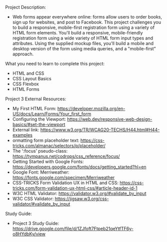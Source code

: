 Project Description:
- Web forms appear everywhere online: forms allow users to order books, sign up for websites, and post to Facebook. This project challenges you to build a responsive, mobile-first registration form using a variety of HTML form elements. You'll build a responsive, mobile-friendly registration form using a wide variety of HTML form input types and attributes. Using the supplied mockup files, you'll build a mobile and desktop version of the form using media queries, and a "mobile-first" approach.

What you need to learn to complete this project:
- HTML and CSS 
- CSS Layout Basics
- CSS Flexbox
- HTML Forms

Project 3 External Resources:
- My First HTML Form: https://developer.mozilla.org/en-US/docs/Learn/Forms/Your_first_form 
- Configuring the Viewport: https://web.dev/responsive-web-design-basics/#set-the-viewport 
- External link: https://www.w3.org/TR/WCAG20-TECHS/H44.html#H44-examples 
- ormatting form placeholder text: https://css-tricks.com/almanac/selectors/p/placeholder/
- The ‘:focus’ pseudo-class: https://tympanus.net/codrops/css_reference/focus/ 
- Getting Started with Google Fonts: https://developers.google.com/fonts/docs/getting_started?hl=en 
- Google Font: Merriweather: https://fonts.google.com/specimen/Merriweather 
- CSS-TRICKS Form Validation UX in HTML and CSS: https://css-tricks.com/form-validation-ux-html-css/#article-header-id-1 
- W3C HTML Validator: https://validator.w3.org/#validate_by_input 
- W3C CSS Validator: https://jigsaw.w3.org/css-validator/#validate_by_input

Study Guide:
- Project 3 Study Guide: https://drive.google.com/file/d/1ZJfoft7Ftpeb21qeYtfTF6y-o8HYdbKy/view 
